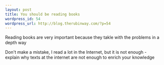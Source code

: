 ```yaml
--- 
layout: post
title: You should be reading books
wordpress_id: 54
wordpress_url: http://blog.therubinway.com/?p=54
---
```

Reading books are very important because they takle with the problems in a depth way

Don't make a mistake, I read a lot in the Internet, but it is not enough - explain why texts at the internet are not enough to enrich your knowledge
